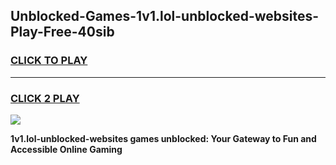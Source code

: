 
## Unblocked-Games-1v1.lol-unblocked-websites-Play-Free-40sib
<h3>
<a href="https://premium76.site?title=1v1.lol-unblocked-websites&ref=12A">CLICK TO PLAY</a></h3>
<hr>

<h3>
<a href="https://premium76.site?title=1v1.lol-unblocked-websites&ref=12A">CLICK 2 PLAY</a>
  
</h3>

<a href="https://premium76.site?title=1v1.lol-unblocked-websites&ref=12A"><img src="https://clearcache.store/games.png"></a>


**1v1.lol-unblocked-websites games unblocked: Your Gateway to Fun and Accessible Online Gaming**
